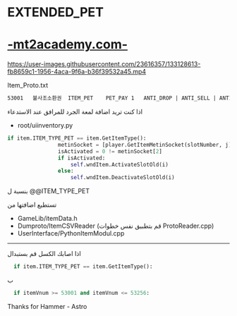 # EXTENDED_PET
# [-mt2academy.com-](https://mt2academy.com/)



https://user-images.githubusercontent.com/23616357/133128613-fb8659c1-1956-4aca-9f6a-b36f39532a45.mp4



Item_Proto.txt
```txt
53001	불사조소환권	ITEM_PET	PET_PAY	1	ANTI_DROP | ANTI_SELL | ANTI_GIVE | ANTI_PKDROP | ANTI_STACK | ANTI_MYSHOP	LOG	NONE	NONE	0	0	0	0	0	LEVEL	0	REAL_TIME	2592000	APPLY_NONE	0	APPLY_NONE	0	APPLY_NONE	0	34001	0	0	0	0	0	0	0	0
```

اذا كنت تريد اضافة لمعة الجرد للمرافق عند الاستدعاء

- root/uiinventory.py
```python
if item.ITEM_TYPE_PET == item.GetItemType():
				metinSocket = [player.GetItemMetinSocket(slotNumber, j) for j in xrange(player.METIN_SOCKET_MAX_NUM)]# <!> globalSlotNumber may be different <!>
				isActivated = 0 != metinSocket[2]
				if isActivated:
					self.wndItem.ActivateSlotOld(i)
				else:
					self.wndItem.DeactivateSlotOld(i)
```

بنسبة ل @@ITEM_TYPE_PET

تستطيع اضافتها من 
- GameLib/itemData.h 
- Dumproto/ItemCSVReader (قم بتطبيق نفس خطوات ProtoReader.cpp)
- UserInterface/PythonItemModul.cpp
-----------------------------------------
اذا اصابك الكسل قم بستبدال 

```python
  if item.ITEM_TYPE_PET == item.GetItemType():
```
ب 
```python
  if itemVnum >= 53001 and itemVnum <= 53256:
```

Thanks for Hammer - Astro
